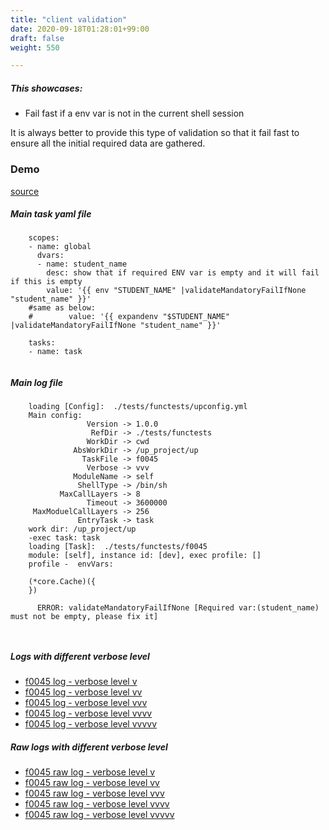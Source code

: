 ```yaml
---
title: "client validation"
date: 2020-09-18T01:28:01+99:00
draft: false
weight: 550

---
```


##### This showcases:
  * Fail fast if a env var is not in the current shell session

It is always better to provide this type of validation so that it fail fast to ensure all the initial required data are gathered.


### Demo








[source](https://github.com/upcmd/up/blob/master/tests/functests/f0045.yml)

##### Main task yaml file
```
    scopes:
    - name: global
      dvars:
      - name: student_name
        desc: show that if required ENV var is empty and it will fail if this is empty
        value: '{{ env "STUDENT_NAME" |validateMandatoryFailIfNone "student_name" }}'
    #same as below:
    #        value: '{{ expandenv "$STUDENT_NAME" |validateMandatoryFailIfNone "student_name" }}'
    
    tasks:
    - name: task
    
```
##### Main log file
```
    loading [Config]:  ./tests/functests/upconfig.yml
    Main config:
                 Version -> 1.0.0
                  RefDir -> ./tests/functests
                 WorkDir -> cwd
              AbsWorkDir -> /up_project/up
                TaskFile -> f0045
                 Verbose -> vvv
              ModuleName -> self
               ShellType -> /bin/sh
           MaxCallLayers -> 8
                 Timeout -> 3600000
     MaxModuelCallLayers -> 256
               EntryTask -> task
    work dir: /up_project/up
    -exec task: task
    loading [Task]:  ./tests/functests/f0045
    module: [self], instance id: [dev], exec profile: []
    profile -  envVars:
    
    (*core.Cache)({
    })
    
      ERROR: validateMandatoryFailIfNone [Required var:(student_name) must not be empty, please fix it]
    
    
```


##### Logs with different verbose level
* [f0045 log - verbose level v](../../logs/f0045_v)
* [f0045 log - verbose level vv](../../logs/f0045_vv)
* [f0045 log - verbose level vvv](../../logs/f0045_vvvv)
* [f0045 log - verbose level vvvv](../../logs/f0045_vvvv)
* [f0045 log - verbose level vvvvv](../../logs/f0045_vvvvv)

##### Raw logs with different verbose level
* [f0045 raw log - verbose level v](../../reflogs/f0045_v.log)
* [f0045 raw log - verbose level vv](../../reflogs/f0045_vv.log)
* [f0045 raw log - verbose level vvv](../../reflogs/f0045_vvv.log)
* [f0045 raw log - verbose level vvvv](../../reflogs/f0045_vvvv.log)
* [f0045 raw log - verbose level vvvvv](../../reflogs/f0045_vvvvv.log)








